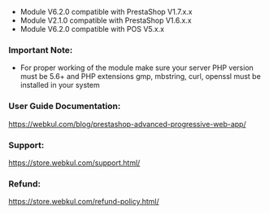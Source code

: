 - Module V6.2.0 compatible with PrestaShop V1.7.x.x
- Module V2.1.0 compatible with PrestaShop V1.6.x.x
- Module V6.2.0 compatible with POS V5.x.x

### Important Note:
- For proper working of the module make sure your server PHP version must be 5.6+ and PHP extensions gmp, mbstring, curl, openssl must be installed in your system

### User Guide Documentation:
https://webkul.com/blog/prestashop-advanced-progressive-web-app/

### Support:
https://store.webkul.com/support.html/

### Refund:
https://store.webkul.com/refund-policy.html/
